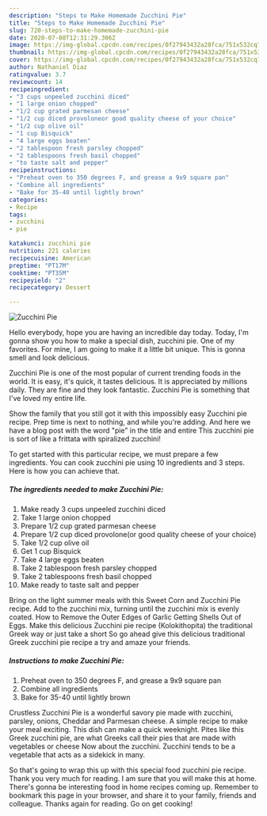 ```yaml
---
description: "Steps to Make Homemade Zucchini Pie"
title: "Steps to Make Homemade Zucchini Pie"
slug: 720-steps-to-make-homemade-zucchini-pie
date: 2020-07-08T12:31:29.306Z
image: https://img-global.cpcdn.com/recipes/0f27943432a28fca/751x532cq70/zucchini-pie-recipe-main-photo.jpg
thumbnail: https://img-global.cpcdn.com/recipes/0f27943432a28fca/751x532cq70/zucchini-pie-recipe-main-photo.jpg
cover: https://img-global.cpcdn.com/recipes/0f27943432a28fca/751x532cq70/zucchini-pie-recipe-main-photo.jpg
author: Nathaniel Diaz
ratingvalue: 3.7
reviewcount: 14
recipeingredient:
- "3 cups unpeeled zucchini diced"
- "1 large onion chopped"
- "1/2 cup grated parmesan cheese"
- "1/2 cup diced provoloneor good quality cheese of your choice"
- "1/2 cup olive oil"
- "1 cup Bisquick"
- "4 large eggs beaten"
- "2 tablespoon fresh parsley chopped"
- "2 tablespoons fresh basil chopped"
- "to taste salt and pepper"
recipeinstructions:
- "Preheat oven to 350 degrees F, and grease a 9x9 square pan"
- "Combine all ingredients"
- "Bake for 35-40 until lightly brown"
categories:
- Recipe
tags:
- zucchini
- pie

katakunci: zucchini pie 
nutrition: 221 calories
recipecuisine: American
preptime: "PT17M"
cooktime: "PT35M"
recipeyield: "2"
recipecategory: Dessert

---
```



![Zucchini Pie](https://img-global.cpcdn.com/recipes/0f27943432a28fca/751x532cq70/zucchini-pie-recipe-main-photo.jpg)

Hello everybody, hope you are having an incredible day today. Today, I'm gonna show you how to make a special dish, zucchini pie. One of my favorites. For mine, I am going to make it a little bit unique. This is gonna smell and look delicious.

Zucchini Pie is one of the most popular of current trending foods in the world. It is easy, it's quick, it tastes delicious. It is appreciated by millions daily. They are fine and they look fantastic. Zucchini Pie is something that I've loved my entire life.

Show the family that you still got it with this impossibly easy Zucchini pie recipe. Prep time is next to nothing, and while you&#39;re adding. And here we have a blog post with the word &#34;pie&#34; in the title and entire This zucchini pie is sort of like a frittata with spiralized zucchini!


To get started with this particular recipe, we must prepare a few ingredients. You can cook zucchini pie using 10 ingredients and 3 steps. Here is how you can achieve that.

<!--inarticleads1-->

##### The ingredients needed to make Zucchini Pie:

1. Make ready 3 cups unpeeled zucchini diced
1. Take 1 large onion chopped
1. Prepare 1/2 cup grated parmesan cheese
1. Prepare 1/2 cup diced provolone(or good quality cheese of your choice)
1. Take 1/2 cup olive oil
1. Get 1 cup Bisquick
1. Take 4 large eggs beaten
1. Take 2 tablespoon fresh parsley chopped
1. Take 2 tablespoons fresh basil chopped
1. Make ready to taste salt and pepper


Bring on the light summer meals with this Sweet Corn and Zucchini Pie recipe. Add to the zucchini mix, turning until the zucchini mix is evenly coated. How to Remove the Outer Edges of Garlic Getting Shells Out of Eggs. Make this delicious Zucchini pie recipe (Kolokithopita) the traditional Greek way or just take a short So go ahead give this delicious traditional Greek zucchini pie recipe a try and amaze your friends. 

<!--inarticleads2-->

##### Instructions to make Zucchini Pie:

1. Preheat oven to 350 degrees F, and grease a 9x9 square pan
1. Combine all ingredients
1. Bake for 35-40 until lightly brown


Crustless Zucchini Pie is a wonderful savory pie made with zucchini, parsley, onions, Cheddar and Parmesan cheese. A simple recipe to make your meal exciting. This dish can make a quick weeknight. Pites like this Greek zucchini pie, are what Greeks call their pies that are made with vegetables or cheese Now about the zucchini. Zucchini tends to be a vegetable that acts as a sidekick in many. 

So that's going to wrap this up with this special food zucchini pie recipe. Thank you very much for reading. I am sure that you will make this at home. There's gonna be interesting food in home recipes coming up. Remember to bookmark this page in your browser, and share it to your family, friends and colleague. Thanks again for reading. Go on get cooking!

